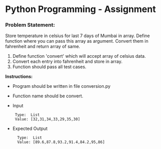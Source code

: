 # Python Programming - Assignment

### Problem Statement:

Store temperature in celsius for last 7 days of Mumbai in array. Define function where you can pass this array as argument. Convert them in fahrenheit and return array of same.
1. Define function 'convert' which will accept array of celsius data.
2. Convert each entry into fahrenheit and store in array.
4. Function should pass all test cases.


**Instructions:**
* Program should be written in file conversion.py
* Function name should be convert.
* Input 
      
       Type:  List
       Value: [32,31,34,33,29,35,30]
       
* Expected Output

        Type:  List
        Value: [89.6,87.8,93.2,91.4,84.2,95,86]
